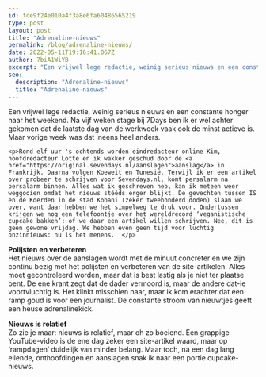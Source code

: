 ```yaml
---
id: fce9f24e010a4f3a8e6fa60486565219
type: post
layout: post
title: "Adrenaline-nieuws"
permalink: /blog/adrenaline-nieuws/
date: 2022-05-11T19:16:41.067Z
author: 7biA1WiYB
excerpt: "Een vrijwel lege redactie, weinig serieus nieuws en een constante honger naar het weekend. Na vijf weken stage bij 7Days ben ik er wel achter gekomen dat de laatste dag van de werkweek vaak ook de minst actieve is. Maar vorige week was dat ineens heel anders.  "
seo:
  description: "Adrenaline-nieuws"
  title: "Adrenaline-nieuws"
---
```

Een vrijwel lege redactie, weinig serieus nieuws en een constante honger naar het weekend. Na vijf weken stage bij 7Days ben ik er wel achter gekomen dat de laatste dag van de werkweek vaak ook de minst actieve is. Maar vorige week was dat ineens heel anders.  

    <p>Rond elf uur 's ochtends worden eindredacteur online Kim, hoofdredacteur Lotte en ik wakker geschud door de <a href="https://original.sevendays.nl/aanslagen">aanslag</a> in Frankrijk. Daarna volgen Koeweit en Tunesië. Terwijl ik er een artikel over probeer te schrijven voor Sevendays.nl, komt persalarm na persalarm binnen. Alles wat ik geschreven heb, kan ik meteen weer weggooien omdat het nieuws stééds erger blijkt. De gevechten tussen IS en de Koerden in de stad Kobani (zeker tweehonderd doden) slaan we over, want daar hebben we het simpelweg te druk voor. Ondertussen krijgen we nog een telefoontje over het wereldrecord ‘veganistische cupcake bakken’: of we daar een artikel willen schrijven. Nee, dit is geen gewone vrijdag. We hebben even geen tijd voor luchtig onzinnieuws: nu is het menens.  </p>
<p><strong>Polijsten en verbeteren</strong><br>Het nieuws over de aanslagen wordt met de minuut concreter en we zijn continu bezig met het polijsten en verbeteren van de site-artikelen. Alles moet gecontroleerd worden, maar dat is best lastig als je niet ter plaatse bent. De ene krant zegt dat de dader vermoord is, maar de andere dat-ie voortvluchtig is. Het klinkt misschien naar, maar ik kom erachter dat een ramp goud is voor een journalist. De constante stroom van nieuwtjes geeft een heuse adrenalinekick.</p>
<p><strong>Nieuws is relatief</strong><br>Zo zie je maar: nieuws is relatief, maar oh zo boeiend. Een grappige YouTube-video is de ene dag zeker een site-artikel waard, maar op ‘rampdagen’ duidelijk van minder belang. Maar toch, na een dag lang ellende, onthoofdingen en aanslagen snak ik naar een portie cupcake-nieuws.</p>  
